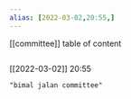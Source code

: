 ```yaml
---
alias: [2022-03-02,20:55,]
---
```

[[committee]]
table of content
```toc
```

[[2022-03-02]] 20:55

```query
"bimal jalan committee"
```